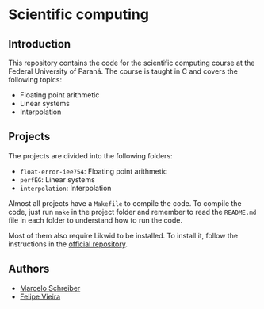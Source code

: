 # Scientific computing

## Introduction

This repository contains the code for the scientific computing course at the Federal University of Paraná. The course is taught in C and covers the following topics:

- Floating point arithmetic
- Linear systems
- Interpolation

## Projects

The projects are divided into the following folders:

- `float-error-iee754`: Floating point arithmetic
- `perfEG`: Linear systems
- `interpolation`: Interpolation

Almost all projects have a `Makefile` to compile the code. To compile the code, just run `make` in the project folder and remember to read the `README.md` file in each folder to understand how to run the code.

Most of them also require Likwid to be installed. To install it, follow the instructions in the [official repository](https://github.com/RRZE-HPC/likwid).

## Authors

- [Marcelo Schreiber](https://github.com/marcelo-schreiber)
- [Felipe Vieira](https://github.com/felipeqvieira)
